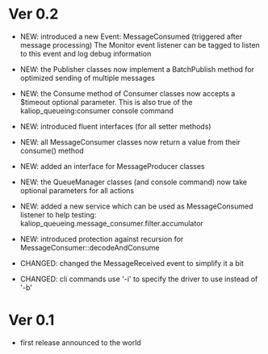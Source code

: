 
# Ver 0.2

* NEW: introduced a new Event: MessageConsumed (triggered after message processing)
       The Monitor event listener can be tagged to listen to this event and log debug information

* NEW: the Publisher classes now implement a BatchPublish method for optimized sending of multiple messages

* NEW: the Consume method of Consumer classes now accepts a $timeout optional parameter.
       This is also true of the kaliop_queueing:consumer console command 

* NEW: introduced fluent interfaces (for all setter methods)

* NEW: all MessageConsumer classes now return a value from their consume() method  

* NEW: added an interface for MessageProducer classes

* NEW: the QueueManager classes (and console command) now take optional parameters for all actions

* NEW: added a new service which can be used as MessageConsumed listener to help testing: kaliop_queueing.message_consumer.filter.accumulator 

* NEW: introduced protection against recursion for MessageConsumer::decodeAndConsume

* CHANGED: changed the MessageReceived event to simplify it a bit

* CHANGED: cli commands use '-i' to specify the driver to use instead of '-b'


# Ver 0.1

* first release announced to the world

